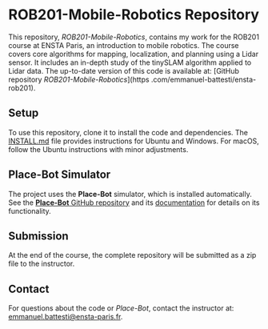 # ROB201-Mobile-Robotics Repository

This repository, *ROB201-Mobile-Robotics*, contains my work for the ROB201 course at ENSTA Paris, an introduction to mobile robotics. The course covers core algorithms for mapping, localization, and planning using a Lidar sensor. It includes an in-depth study of the tinySLAM algorithm applied to Lidar data. The up-to-date version of this code is available at: [GitHub repository *ROB201-Mobile-Robotics*](https .com/emmanuel-battesti/ensta-rob201).

## Setup

To use this repository, clone it to install the code and dependencies. The [INSTALL.md](INSTALL.md) file provides instructions for Ubuntu and Windows. For macOS, follow the Ubuntu instructions with minor adjustments.

## Place-Bot Simulator

The project uses the **Place-Bot** simulator, which is installed automatically. See the [**Place-Bot** GitHub repository](https://github.com/emmanuel-battesti/place-bot) and its [documentation](https://github.com/emmanuel-battesti/place-bot#readme) for details on its functionality.

## Submission

At the end of the course, the complete repository will be submitted as a zip file to the instructor.

## Contact

For questions about the code or *Place-Bot*, contact the instructor at: emmanuel.battesti@ensta-paris.fr.

